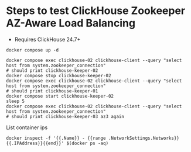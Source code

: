# Steps to test ClickHouse Zookeeper AZ-Aware Load Balancing


* Requires ClickHouse 24.7+

```shell
docker compose up -d

docker compose exec clickhouse-02 clickhouse-client --query "select host from system.zookeeper_connection"
# should print clickhouse-keeper-02
docker compose stop clickhouse-keeper-02
docker compose exec clickhouse-02 clickhouse-client --query "select host from system.zookeeper_connection"
# should print clickhouse-keeper-01
docker compose start clickhouse-keeper-02
sleep 5
docker compose exec clickhouse-02 clickhouse-client --query "select host from system.zookeeper_connection"
# should print clickhouse-keeper-03 az3 again
```



List container ips
```shell
docker inspect -f '{{.Name}} - {{range .NetworkSettings.Networks}}{{.IPAddress}}{{end}}' $(docker ps -aq)
```